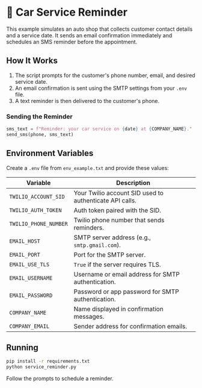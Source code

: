 ---
---

# 🚗 Car Service Reminder

This example simulates an auto shop that collects customer contact details and a service date. It sends an email confirmation immediately and schedules an SMS reminder before the appointment.

## How It Works
1. The script prompts for the customer's phone number, email, and desired service date.
2. An email confirmation is sent using the SMTP settings from your `.env` file.
3. A text reminder is then delivered to the customer's phone.

### Sending the Reminder
```python
sms_text = f"Reminder: your car service on {date} at {COMPANY_NAME}."
send_sms(phone, sms_text)
```

## Environment Variables
Create a `.env` file from `env_example.txt` and provide these values:

| Variable | Description |
|----------|-------------|
| `TWILIO_ACCOUNT_SID` | Your Twilio account SID used to authenticate API calls. |
| `TWILIO_AUTH_TOKEN` | Auth token paired with the SID. |
| `TWILIO_PHONE_NUMBER` | Twilio phone number that sends reminders. |
| `EMAIL_HOST` | SMTP server address (e.g., `smtp.gmail.com`). |
| `EMAIL_PORT` | Port for the SMTP server. |
| `EMAIL_USE_TLS` | `True` if the server requires TLS. |
| `EMAIL_USERNAME` | Username or email address for SMTP authentication. |
| `EMAIL_PASSWORD` | Password or app password for SMTP authentication. |
| `COMPANY_NAME` | Name displayed in confirmation messages. |
| `COMPANY_EMAIL` | Sender address for confirmation emails. |

## Running
```bash
pip install -r requirements.txt
python service_reminder.py
```
Follow the prompts to schedule a reminder.
